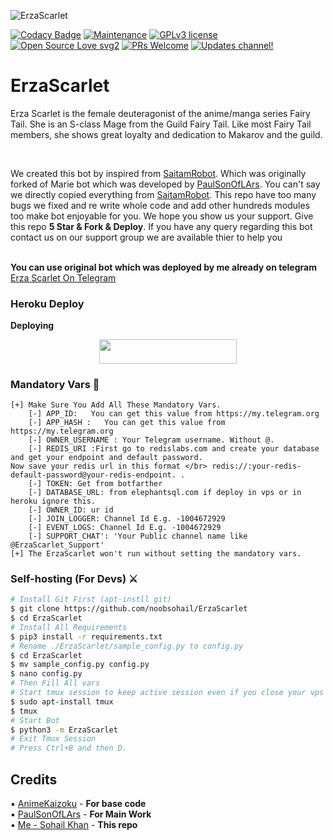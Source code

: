 ![ErzaScarlet](https://telegra.ph/file/343adbad88ced796bc03a.jpg)

[![Codacy Badge](https://api.codacy.com/project/badge/Grade/6141417ceaf84545bab6bd671503df51)](https://app.codacy.com/gh/noobsohail/ErzaScarlet?utm_source=github.com&utm_medium=referral&utm_content=noobsohail/ErzaScarlett&utm_campaign=Badge_Grade_Settings)  [![Maintenance](https://img.shields.io/badge/Maintained%3F-yes-green.svg)](https://GitHub.com/Naereen/StrapDown.js/graphs/commit-activity) [![GPLv3 license](https://img.shields.io/badge/License-GPLv3-blue.svg)](https://perso.crans.org/besson/LICENSE.html) [![Open Source Love svg2](https://badges.frapsoft.com/os/v2/open-source.svg?v=103)](https://github.com/ellerbrock/open-source-badges/) [![PRs Welcome](https://img.shields.io/badge/PRs-welcome-brightgreen.svg?style=flat-square)](https://makeapullrequest.com) [![Updates channel!](https://img.shields.io/badge/Join%20Channel-!-red)](https://t.me/ErzaScarlet_Support)

# ErzaScarlet 
Erza Scarlet is the female deuteragonist of the anime/manga series Fairy Tail. She is an S-class Mage from the Guild Fairy Tail. Like most Fairy Tail members, she shows great loyalty and dedication to Makarov and the guild.

</br>

We created this bot by inspired from [SaitamRobot](https://github.com/AnimeKaizoku). Which was originally forked of Marie bot which was developed by [PaulSonOfLArs](https://t.me/PaulSonofLars). You can't say we directly copied everything from [SaitamRobot](https://github.com/AnimeKaizoku). This repo have too many bugs we fixed and re write whole code and add other hundreds modules too make bot enjoyable for you. We hope you show us your support. Give this repo <b>5 Star & Fork & Deploy</b>. If you have any query regarding this bot contact us on our support group we are available thier to help you
<br>
</br>

<b> You can use original bot which was deployed by me already on telegram </b>  [Erza Scarlet On Telegram](https://t.me/ErzaScarlet_Groupbot)

### Heroku Deploy
<b>Deploying</b>
<p align="center"><a href="https://heroku.com/deploy"> <img src="https://img.shields.io/badge/Deploy%20To%20Heroku-black?style=for-the-badge&logo=heroku" width="220" height="38.45"/></a></p>

### Mandatory Vars 📒
```
[+] Make Sure You Add All These Mandatory Vars. 
    [-] APP_ID:   You can get this value from https://my.telegram.org
    [-] APP_HASH :   You can get this value from https://my.telegram.org
    [-] OWNER_USERNAME : Your Telegram username. Without @.
    [-] REDIS_URI :First go to redislabs.com and create your database and get your endpoint and default password.
Now save your redis url in this format </br> redis://:your-redis-default-password@your-redis-endpoint. .
    [-] TOKEN: Get from botfarther
    [-] DATABASE_URL: from elephantsql.com if deploy in vps or in heroku ignore this.
    [-] OWNER_ID: ur id
    [-] JOIN_LOGGER: Channel Id E.g. -1004672929 
    [-] EVENT_LOGS: Channel Id E.g. -1004672929 
    [-] SUPPORT_CHAT': 'Your Public channel name like @ErzaScarlet_Support'
[+] The ErzaScarlet won't run without setting the mandatory vars.
```

### Self-hosting (For Devs) ⚔
```sh
# Install Git First (apt-instll git)
$ git clone https://github.com/noobsohail/ErzaScarlet
$ cd ErzaScarlet
# Install All Requirements 
$ pip3 install -r requirements.txt
# Rename ./ErzaScarlet/sample_config.py to config.py
$ cd ErzaScarlet 
$ mv sample_config.py config.py
$ nano config.py
# Then Fill All vars
# Start tmux session to keep active session even if you close your vps session.
$ sudo apt-install tmux
$ tmux 
# Start Bot 
$ python3 -m ErzaScarlet
# Exit Tmux Session
# Press Ctrl+B and then D.
```


## Credits
▪️ [AnimeKaizoku](https://github.com/AnimeKaizoku) - <b> For base code </b> </br>
▪️ [PaulSonOfLArs](https://t.me/PaulSonofLars) - <b> For Main Work </b> </br>
▪️ [Me - Sohail Khan](https://t.me/sohailkhan_anime) - <b> This repo </b> </br>
